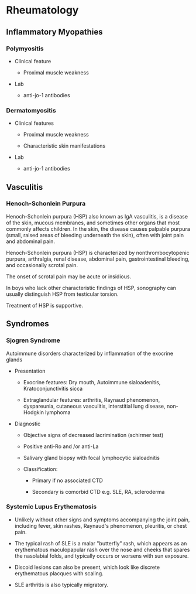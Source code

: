 Rheumatology
============

Inflammatory Myopathies
-----------------------

### Polymyositis

-   Clinical feature

    -   Proximal muscle weakness

-   Lab

    -   anti-jo-1 antibodies

### Dermatomyositis

-   Clinical features

    -   Proximal muscle weakness

    -   Characteristic skin manifestations

-   Lab

    -   anti-jo-1 antibodies

Vasculitis
----------

### Henoch-Schonlein Purpura

Henoch-Schonlein purpura (HSP) also known as IgA vasculitis, is a disease of the skin, mucous membranes, and sometimes other organs that most commonly affects children. In the skin, the disease causes palpable purpura (small, raised areas of bleeding underneath the skin), often with joint pain and abdominal pain.

Henoch-Schonlein purpura (HSP) is characterized by nonthrombocytopenic purpura, arthralgia, renal disease, abdominal pain, gastrointestinal bleeding, and occasionally scrotal pain.

The onset of scrotal pain may be acute or insidious.

In boys who lack other characteristic findings of HSP, sonography can usually distinguish HSP from testicular torsion.

Treatment of HSP is supportive.

Syndromes
---------

### Sjogren Syndrome

Autoimmune disorders characterized by inflammation of the exocrine glands

-   Presentation

    -   Exocrine features: Dry mouth, Autoimmune sialoadenitis, Kratoconjunctivitis sicca

    -   Extraglandular features: arthritis, Raynaud phenomenon, dyspareunia, cutaneous vasculitis, interstitial lung disease, non-Hodgkin lymphoma

-   Diagnostic

    -   Objective signs of decreased lacrimination (schirmer test)

    -   Positive anti-Ro and /or anti-La

    -   Salivary gland biopsy with focal lymphocytic sialoadnitis

    -   Classification:

        -   Primary if no associated CTD

        -   Secondary is comorbid CTD e.g. SLE, RA, scleroderma

### Systemic Lupus Erythematosis

-   Unlikely without other signs and symptoms accompanying the joint pain, including fever, skin rashes, Raynaud's phenomenon, pleuritis, or chest pain.

-   The typical rash of SLE is a malar \"butterfly\" rash, which appears as an erythematous maculopapular rash over the nose and cheeks that spares the nasolabial folds, and typically occurs or worsens with sun exposure.

-   Discoid lesions can also be present, which look like discrete erythematous placques with scaling.

-   SLE arthritis is also typically migratory.
